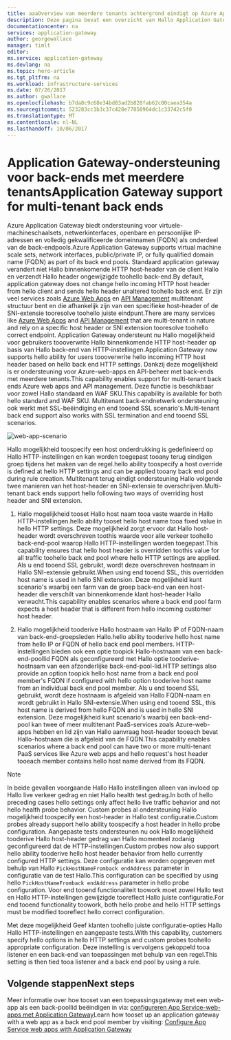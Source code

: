 ```yaml
---
title: aaaOverview van meerdere tenants achtergrond eindigt op Azure Application Gateway | Microsoft Docs
description: Deze pagina bevat een overzicht van Hallo Application Gateway ondersteuning voor back-ends van meerdere tenants.
documentationcenter: na
services: application-gateway
author: georgewallace
manager: timlt
editor: 
ms.service: application-gateway
ms.devlang: na
ms.topic: hero-article
ms.tgt_pltfrm: na
ms.workload: infrastructure-services
ms.date: 07/26/2017
ms.author: gwallace
ms.openlocfilehash: b7da8c9c68e34bd83ad2b828fab62c00caea354a
ms.sourcegitcommit: 523283cc1b3c37c428e77850964dc1c33742c5f0
ms.translationtype: MT
ms.contentlocale: nl-NL
ms.lasthandoff: 10/06/2017
---
```

# <a name="application-gateway-support-for-multi-tenant-back-ends"></a><span data-ttu-id="45506-103">Application Gateway-ondersteuning voor back-ends met meerdere tenants</span><span class="sxs-lookup"><span data-stu-id="45506-103">Application Gateway support for multi-tenant back ends</span></span>

<span data-ttu-id="45506-104">Azure Application Gateway biedt ondersteuning voor virtuele-machineschaalsets, netwerkinterfaces, openbare en persoonlijke IP-adressen en volledig gekwalificeerde domeinnamen (FQDN) als onderdeel van de back-endpools.</span><span class="sxs-lookup"><span data-stu-id="45506-104">Azure Application Gateway supports virtual machine scale sets, network interfaces, public/private IP, or fully qualified domain name (FQDN) as part of its back end pools.</span></span> <span data-ttu-id="45506-105">Standaard application gateway verandert niet Hallo binnenkomende HTTP host-header van de client Hallo en verzendt Hallo header ongewijzigde toohello back-end.</span><span class="sxs-lookup"><span data-stu-id="45506-105">By default, application gateway does not change hello incoming HTTP host header from hello client and sends hello header unaltered toohello back end.</span></span> <span data-ttu-id="45506-106">Er zijn veel services zoals [Azure Web Apps](../app-service-web/app-service-web-overview.md) en [API Management](../api-management/api-management-key-concepts.md) multitenant structuur bent en die afhankelijk zijn van een specifieke host-header of de SNI-extensie tooresolve toohello juiste eindpunt.</span><span class="sxs-lookup"><span data-stu-id="45506-106">There are many services like [Azure Web Apps](../app-service-web/app-service-web-overview.md) and [API Management](../api-management/api-management-key-concepts.md) that are multi-tenant in nature and rely on a specific host header or SNI extension tooresolve toohello correct endpoint.</span></span> <span data-ttu-id="45506-107">Application Gateway ondersteunt nu Hallo mogelijkheid voor gebruikers toooverwrite Hallo binnenkomende HTTP host-header op basis van Hallo back-end van HTTP-instellingen.</span><span class="sxs-lookup"><span data-stu-id="45506-107">Application Gateway now supports hello ability for users toooverwrite hello incoming HTTP host header based on hello back end HTTP settings.</span></span> <span data-ttu-id="45506-108">Dankzij deze mogelijkheid is er ondersteuning voor Azure-web-apps en API-beheer met back-ends met meerdere tenants.</span><span class="sxs-lookup"><span data-stu-id="45506-108">This capability enables support for multi-tenant back ends Azure web apps and API management.</span></span> <span data-ttu-id="45506-109">Deze functie is beschikbaar voor zowel Hallo standaard en WAF SKU.</span><span class="sxs-lookup"><span data-stu-id="45506-109">This capability is available for both hello standard and WAF SKU.</span></span> <span data-ttu-id="45506-110">Multitenant back-endnetwerk ondersteuning ook werkt met SSL-beëindiging en end tooend SSL scenario's.</span><span class="sxs-lookup"><span data-stu-id="45506-110">Multi-tenant back end support also works with SSL termination and end tooend SSL scenarios.</span></span>

![web-app-scenario](./media/application-gateway-web-app-overview/scenario.png)

<span data-ttu-id="45506-112">Hallo mogelijkheid toospecify een host onderdrukking is gedefinieerd op Hallo HTTP-instellingen en kan worden toegepast tooany terug eindigen groep tijdens het maken van de regel.</span><span class="sxs-lookup"><span data-stu-id="45506-112">hello ability toospecify a host override is defined at hello HTTP settings and can be applied tooany back end pool during rule creation.</span></span> <span data-ttu-id="45506-113">Multitenant terug eindigt ondersteuning Hallo volgende twee manieren van het host-header en SNI-extensie te overschrijven.</span><span class="sxs-lookup"><span data-stu-id="45506-113">Multi-tenant back ends support hello following two ways of overriding host header and SNI extension.</span></span>

1. <span data-ttu-id="45506-114">Hallo mogelijkheid tooset Hallo host naam tooa vaste waarde in Hallo HTTP-instellingen.</span><span class="sxs-lookup"><span data-stu-id="45506-114">hello ability tooset hello host name tooa fixed value in hello HTTP settings.</span></span> <span data-ttu-id="45506-115">Deze mogelijkheid zorgt ervoor dat Hallo host-header wordt overschreven toothis waarde voor alle verkeer toohello back-end-pool waarop Hallo HTTP-instellingen worden toegepast.</span><span class="sxs-lookup"><span data-stu-id="45506-115">This capability ensures that hello host header is overridden toothis value for all traffic toohello back end pool where hello HTTP settings are applied.</span></span> <span data-ttu-id="45506-116">Als u end tooend SSL gebruikt, wordt deze overschreven hostnaam in Hallo SNI-extensie gebruikt.</span><span class="sxs-lookup"><span data-stu-id="45506-116">When using end tooend SSL, this overridden host name is used in hello SNI extension.</span></span> <span data-ttu-id="45506-117">Deze mogelijkheid kunt scenario's waarbij een farm van de groep back-end van een host-header die verschilt van binnenkomende klant host-header Hallo verwacht.</span><span class="sxs-lookup"><span data-stu-id="45506-117">This capability enables scenarios where a back end pool farm expects a host header that is different from hello incoming customer host header.</span></span>

2. <span data-ttu-id="45506-118">Hallo mogelijkheid tooderive Hallo hostnaam van Hallo IP of FQDN-naam van back-end-groepsleden Hallo.</span><span class="sxs-lookup"><span data-stu-id="45506-118">hello ability tooderive hello host name from hello IP or FQDN of hello back end pool members.</span></span> <span data-ttu-id="45506-119">HTTP-instellingen bieden ook een optie toopick Hallo-hostnaam van een back-end-poollid FQDN als geconfigureerd met Hallo optie tooderive-hostnaam van een afzonderlijke back-end-pool-lid.</span><span class="sxs-lookup"><span data-stu-id="45506-119">HTTP settings also provide an option toopick hello host name from a back end pool member's FQDN if configured with hello option tooderive host name from an individual back end pool member.</span></span> <span data-ttu-id="45506-120">Als u end tooend SSL gebruikt, wordt deze hostnaam is afgeleid van Hallo FQDN-naam en wordt gebruikt in Hallo SNI-extensie.</span><span class="sxs-lookup"><span data-stu-id="45506-120">When using end tooend SSL, this host name is derived from hello FQDN and is used in hello SNI extension.</span></span> <span data-ttu-id="45506-121">Deze mogelijkheid kunt scenario's waarbij een back-end-pool kan twee of meer multitenant PaaS-services zoals Azure-web-apps hebben en lid zijn van Hallo aanvraag host-header tooeach bevat Hallo-hostnaam die is afgeleid van de FQDN.</span><span class="sxs-lookup"><span data-stu-id="45506-121">This capability enables scenarios where a back end pool can have two or more multi-tenant PaaS services like Azure web apps and hello request's host header tooeach member contains hello host name derived from its FQDN.</span></span>

> [!NOTE]
> <span data-ttu-id="45506-122">In beide gevallen voorgaande Hallo Hallo instellingen alleen van invloed op Hallo live verkeer gedrag en niet Hallo health test gedrag.</span><span class="sxs-lookup"><span data-stu-id="45506-122">In both of hello preceding cases hello settings only affect hello live traffic behavior and not hello health probe behavior.</span></span> <span data-ttu-id="45506-123">Custom probes al ondersteuning Hallo mogelijkheid toospecify een host-header in Hallo test configuratie.</span><span class="sxs-lookup"><span data-stu-id="45506-123">Custom probes already support hello ability toospecify a host header in hello probe configuration.</span></span> <span data-ttu-id="45506-124">Aangepaste tests ondersteunen nu ook Hallo mogelijkheid tooderive Hallo host-header gedrag van Hallo momenteel zodanig geconfigureerd dat de HTTP-instellingen.</span><span class="sxs-lookup"><span data-stu-id="45506-124">Custom probes now also support hello ability tooderive hello host header behavior from hello currently configured HTTP settings.</span></span> <span data-ttu-id="45506-125">Deze configuratie kan worden opgegeven met behulp van Hallo `PickHostNameFromback endAddress` parameter in configuratie van de test Hallo.</span><span class="sxs-lookup"><span data-stu-id="45506-125">This configuration can be specified by using hello `PickHostNameFromback endAddress` parameter in hello probe configuration.</span></span> <span data-ttu-id="45506-126">Voor end tooend functionaliteit toowork moet zowel Hallo test en Hallo HTTP-instellingen gewijzigde tooreflect Hallo juiste configuratie.</span><span class="sxs-lookup"><span data-stu-id="45506-126">For end tooend functionality toowork, both hello probe and hello HTTP settings must be modified tooreflect hello correct configuration.</span></span>

<span data-ttu-id="45506-127">Met deze mogelijkheid Geef klanten toohello juiste configuratie-opties Hallo Hallo HTTP-instellingen en aangepaste tests.</span><span class="sxs-lookup"><span data-stu-id="45506-127">With this capability, customers specify hello options in hello HTTP settings and custom probes toohello appropriate configuration.</span></span> <span data-ttu-id="45506-128">Deze instelling is vervolgens gekoppeld tooa listener en een back-end van toepassingen met behulp van een regel.</span><span class="sxs-lookup"><span data-stu-id="45506-128">This setting is then tied tooa listener and a back end pool by using a rule.</span></span>

## <a name="next-steps"></a><span data-ttu-id="45506-129">Volgende stappen</span><span class="sxs-lookup"><span data-stu-id="45506-129">Next steps</span></span>

<span data-ttu-id="45506-130">Meer informatie over hoe tooset van een toepassingsgateway met een web-app als een back-poollid beëindigen in via: [configureren App Service-web-apps met Application Gateway](application-gateway-web-app-powershell.md)</span><span class="sxs-lookup"><span data-stu-id="45506-130">Learn how tooset up an application gateway with a web app as a back end pool member by visiting: [Configure App Service web apps with Application Gateway](application-gateway-web-app-powershell.md)</span></span>
